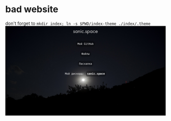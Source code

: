 # bad website
don't forget to `mkdir index; ln -s $PWD/index-theme ./index/.theme`
![website](website.png)

